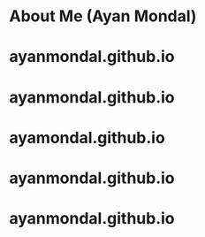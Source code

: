 # About Me (Ayan Mondal)
# ayanmondal.github.io
# ayanmondal.github.io
# ayamondal.github.io
# ayanmondal.github.io
# ayanmondal.github.io
